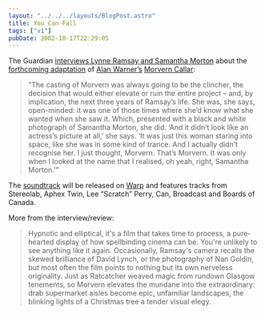 ```yaml
---
layout: "../../../layouts/BlogPost.astro"
title: You Can Fall
tags: ["v1"]
pubDate: 2002-10-17T22:29:05
---
```


The Guardian [interviews Lynne Ramsay and Samantha Morton][1] about the [forthcoming adaptation][2] of [Alan Warner&#8217;s][3] [Morvern Callar][4]:

> &#8220;The casting of Morvern was always going to be the clincher, the decision that would either elevate or ruin the entire project &#8211; and, by implication, the next three years of Ramsay&#8217;s life. She was, she says, open-minded: it was one of those times where she&#8217;d know what she wanted when she saw it. Which, presented with a black and white photograph of Samantha Morton, she did. &#8216;And it didn&#8217;t look like an actress&#8217;s picture at all,&#8217; she says. &#8216;It was just this woman staring into space, like she was in some kind of trance. And I actually didn&#8217;t recognise her. I just thought, Morvern. That&#8217;s Morvern. It was only when I looked at the name that I realised, oh yeah, right, Samantha Morton.'&#8221;

The [soundtrack][5] will be released on [Warp][6] and features tracks from Stereolab, Aphex Twin, Lee &#8220;Scratch&#8221; Perry, Can, Broadcast and Boards of Canada.

More from the interview/review:

> Hypnotic and elliptical, it's a film that takes time to process, a pure-hearted display of how spellbinding cinema can be. You're unlikely to see anything like it again. Occasionally, Ramsay's camera recalls the skewed brilliance of David Lynch, or the photography of Nan Goldin, but most often the film points to nothing but its own nerveless originality. Just as Ratcatcher weaved magic from rundown Glasgow tenements, so Morvern elevates the mundane into the extraordinary: drab supermarket aisles become epic, unfamiliar landscapes, the blinking lights of a Christmas tree a tender visual elegy.

[1]: http://www.guardian.co.uk/weekend/story/0,3605,803602,00.html "The Guardian: About a girl"
[2]: http://uk.imdb.com/Title?0300214 "IMDb: Morvern Callar"
[3]: http://www.randomhouse.com/boldtype/0497/warner/interview.html "Bold Type: Interview with Alan Warner"
[4]: http://www.amazon.co.uk/exec/obidos/ASIN/0099586118/ohsky "Amazon.co.uk: Alan Warner's Morvern Callar"
[5]: http://www.amazon.co.uk/exec/obidos/ASIN/B00006RHS4/ohsky "Amazon.co.uk: Morvern Callar soundtrack"
[6]: http://www.warprecords.com/news/index.php?ti_id=453 "Warp News: RELEASING SOUNDTRACK TO MORVERN CALLAR, DIRECTED BY LYNNE RAMSAY"
